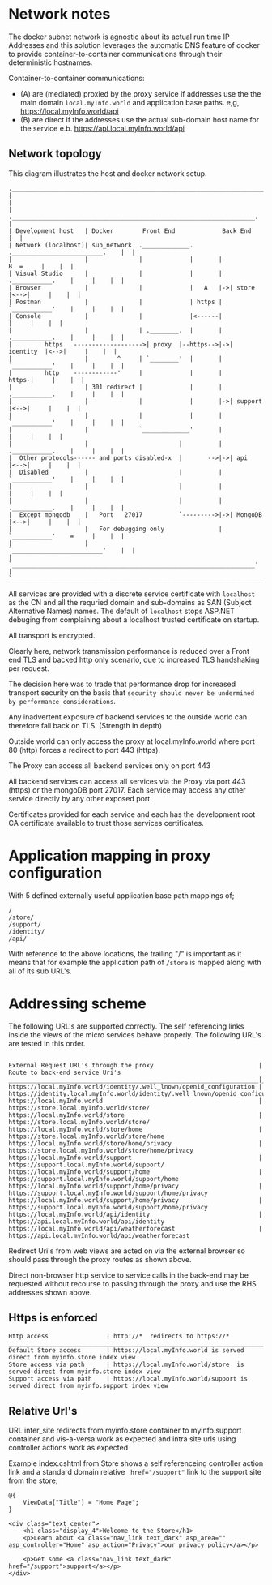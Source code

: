 # Network notes

The docker subnet network is agnostic about its actual run time IP Addresses and this 
solution leverages the automatic DNS feature of docker to provide 
container-to-container communications through their deterministic hostnames.

Container-to-container communications:
* (A) are (mediated) proxied by the proxy service if addresses use the the main domain  ```local.myInfo.world``` and application base paths. e,g, https://local.myInfo.world/api
* (B) are direct if the addresses use the actual sub-domain host name for the service e.b. https://api.local.myInfo.world/api


## Network topology

This diagram illustrates the host and docker network setup.

```
.___________________________________________________________________________________________.
|                                                                                           |
|                    .___________________________________________________________________.  |
| Development host   | Docker        Front End             Back End                      |  |
| Network (localhost)| sub_network  ._____________.       ._________________________.    |  |
|                    |              |             |       |                B  =     |    |  |
| Visual Studio      |              |             |       |  .___________.    |     |    |  |
| Browser            |              |             |   A   |->| store     |<-->|     |    |  |
| Postman            |              |             | https |  `___________'    |     |    |  |
| Console            |              |             |<------|                   |     |    |  |
|                    |              | .________.  |       |  .___________.    |     |    |  |
|         https   ------------------->| proxy  |--https-->|->| identity  |<-->|     |    |  |
|                    |        ^     | `________'  |       |  `___________'    |     |    |  |
|         http    ------------'     |             |       |             https-|     |    |  |
|                    | 301 redirect |             |       |  .___________.    |     |    |  |
|                    |              |             |       |->| support   |<-->|     |    |  |
|                    |              |             |       |  `___________'    |     |    |  |
|                    |              `_____________'       |                   |     |    |  |
|                    |                         |          |  .___________.    |     |    |  |
|  Other protocols------ and ports disabled-x  |       -->|->| api       |<-->|     |    |  |
|  Disabled          |                         |          |  `___________'    |     |    |  |
|                    |                         |          |                   |     |    |  |
|                    |                         |          |  .___________.    |     |    |  |
|  Except mongodb    |   Port   27017          `--------->|->| MongoDB   |<-->|     |    |  |
|                    |   For debugging only               |  `___________'    =     |    |  |
|                    |                                    `_________________________'    |  |
|                    `___________________________________________________________________'  |
`___________________________________________________________________________________________'
```

All services are provided with a discrete service certificate with ```localhost```  as the CN  and all the requried domain and sub-domains as SAN (Subject Alternative Names) names. The default of ```localhost``` stops ASP.NET debuging from complaining about a localhost trusted certificate on startup.

All transport is encrypted. 

Clearly here, network transmission performance is reduced over a Front end TLS and backed http only scenario, due to increased TLS handshaking per request.

The decision here was to trade that performance drop for increased transport security on the basis that ```security should never be undermined by performance considerations```.

Any inadvertent exposure of backend services to the outside world can therefore fall back on TLS. (Strength in depth)

Outside world can only access the proxy at local.myInfo.world where port 80 (http) forces a redirect to port 443 (https).

The Proxy can access all backend services only on port 443

All backend services can access all services via the Proxy via port 443 (https) or the mongoDB port 27017. Each service may access any other service directly by any other exposed port. 

Certificates provided for each service and each has the development root CA certificate available to trust those services certificates.

# Application mapping in proxy configuration

With 5 defined externally useful application base path mappings of;

```
/
/store/
/support/
/identity/
/api/
```

With reference to  the above locations, the trailing "/" is important as it means that 
for example the application path of ```/store``` is mapped along with all of its sub URL's.


# Addressing scheme 
The following URL's are supported correctly. 
The self referencing links inside the views of the micro services behave properly.
The following URL's are tested in this order.

```

External Request URL's through the proxy                             | Route to back-end service Uri's
_____________________________________________________________________|________________________________________________________________________
https://local.myInfo.world/identity/.well_lnown/openid_configuration | https://identity.local.myInfo.world/identity/.well_lnown/openid_configuration
https://local.myInfo.world                                           | https://store.local.myInfo.world/store/
https://local.myInfo.world/store                                     | https://store.local.myInfo.world/store/
https://local.myInfo.world/store/home                                | https://store.local.myInfo.world/store/home
https://local.myInfo.world/store/home/privacy                        | https://store.local.myInfo.world/store/home/privacy
https://local.myInfo.world/support                                   | https://support.local.myInfo.world/support/
https://local.myInfo.world/support/home                              | https://support.local.myInfo.world/support/home
https://local.myInfo.world/support/home/privacy                      | https://support.local.myInfo.world/support/home/privacy
https://local.myInfo.world/support/home/privacy                      | https://support.local.myInfo.world/support/home/privacy
https://local.myInfo.world/api/identity                              | https://api.local.myInfo.world/api/identity
https://local.myInfo.world/api/weatherforecast                       | https://api.local.myInfo.world/api/weatherforecast

```


Redirect Uri's from web views are acted on via the external browser so should pass through the proxy routes as shown above.

Direct non-browser http service to service calls in the back-end may be requested without recourse to passing through the proxy and use the RHS addresses shown above.

## Https is enforced

```
Http access                | http://*  redirects to https://*
________________________________________________________________________________________________________________
Default Store access       | https://local.myInfo.world is served direct from myinfo.store index view
Store access via path      | https://local.myInfo.world/store  is served direct from myinfo.store index view
Support access via path    | https://local.myInfo.world/support is served direct from myinfo.support index view
```

## Relative Url's

URL inter_site redirects from myinfo.store container to  myinfo.support container and vis-a-versa work as expected and intra site urls using controller actions work as expected

Example index.cshtml from Store shows a self referenceing controller action link and a standard domain relative ``` href="/support"``` link to the support site from the store;

```
@{
    ViewData["Title"] = "Home Page";
}

<div class="text_center">
    <h1 class="display_4">Welcome to the Store</h1>
    <p>Learn about <a class="nav_link text_dark" asp_area="" asp_controller="Home" asp_action="Privacy">our privacy policy</a></p>

    <p>Get some <a class="nav_link text_dark" href="/support">support</a></p>
</div>
```

